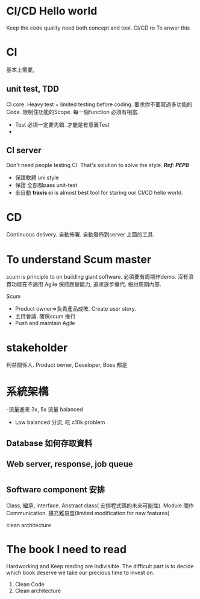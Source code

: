 # CI/CD Hello world
Keep the code quality need both concept and tool. CI/CD ro
To anwer this 
# CI 
基本上需要,
## unit test, TDD
CI core. Heavy test + limited testing before coding.
要求你不要寫過多功能的Code. 限制住功能的Scope. 每一個function 必須有相當.
- Test 必須一定要先錯. 才能是有意義Test
- 
## CI server
Don't need people testing CI. That's solution to solve the style. 
***Ref: PEP8***
- 保證軟體 uni style
- 保證 全部都pass unit-test
- 全自動
**travis ci** is almost best tool for staring our CI/CD hello world. 


# CD
Continuous delivery. 自動佈署. 
自動發佈到server  上面的工具. 

# To understand Scum master
scum is principle to on building giant software. 必須要有周期作demo. 沒有浪費功能在不適用
Agile 保持應變能力, 追求逐步疊代. 檢討周期內部.

Scum 
- Product owner=>負責產品成敗. Create user story.
- 主持會議. 確保scum 推行
- Push and maintain Agile
# stakeholder
利益關係人. Product owner, Developer, Boss 都是

# 系統架構
-流量進來 3x, 5x 流量 balanced
- Low balanced 分流, 吃  c10k problem 
## Database 如何存取資料
## Web server, response, job queue

# 
## Software component 安排
Class, 繼承, interface. Abstract class( 安排程式碼的未來可能性). Module 間作Communication. 擴充難易度(limited modification for new features)

clean architecture

# The book I need to read
Hardworking and Keep reading are indivisible. The difficult part is to decide which book deserve we take our precious time to invest on.

1. Clean Code
2. Clean architecture 
<!--stackedit_data:
eyJoaXN0b3J5IjpbLTE0OTc2MjM5NTIsLTE1Mzc5MjQ2MTIsLT
g3NTY5NTAwNCwtMTI1MzE1NTk0OCwtMTcyNTk3MzI1OCw0NzI3
MjgxMDVdfQ==
-->